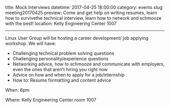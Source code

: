 title: Mock Interviews
datetime: 2017-04-25 18:00:00
category: events
slug: meeting20170425
preview: Come and get help on writing resumes, learn how to survivethe technical interview, learn how to network and schmooze with the best!
location: Kelly Engineering Center 1007

---

Linux User Group will be hosting a career development/ job applying
workshop. 
We will have:  
- Challenging technical problem solving questions   
- Challenging personality/experience questions  
- Networking advice, how to schmooze and communicate with employers, even the ones that aren't hiring you right now   
- Advice on how and when to apply for a job/internship 
- How to: Resume formatting and content advice  

When: 6pm

Where: Kelly Engineering Center room 1007

